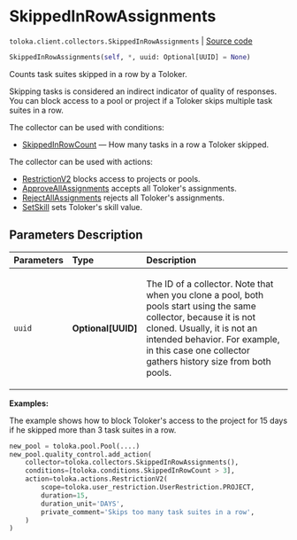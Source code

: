 # SkippedInRowAssignments
`toloka.client.collectors.SkippedInRowAssignments` | [Source code](https://github.com/Toloka/toloka-kit/blob/v1.1.4/src/client/collectors.py#L452)

```python
SkippedInRowAssignments(self, *, uuid: Optional[UUID] = None)
```

Counts task suites skipped in a row by a Toloker.


Skipping tasks is considered an indirect indicator of quality of responses. You can block access to a pool or project if a Toloker skips multiple task suites in a row.

The collector can be used with conditions:
* [SkippedInRowCount](toloka.client.conditions.SkippedInRowCount.md) — How many tasks in a row a Toloker skipped.

The collector can be used with actions:
* [RestrictionV2](toloka.client.actions.RestrictionV2.md) blocks access to projects or pools.
* [ApproveAllAssignments](toloka.client.actions.ApproveAllAssignments.md) accepts all Toloker's assignments.
* [RejectAllAssignments](toloka.client.actions.RejectAllAssignments.md) rejects all Toloker's assignments.
* [SetSkill](toloka.client.actions.SetSkill.md) sets Toloker's skill value.

## Parameters Description

| Parameters | Type | Description |
| :----------| :----| :-----------|
`uuid`|**Optional\[UUID\]**|<p>The ID of a collector. Note that when you clone a pool, both pools start using the same collector, because it is not cloned. Usually, it is not an intended behavior. For example, in this case one collector gathers history size from both pools.</p>

**Examples:**

The example shows how to block Toloker's access to the project for 15 days if he skipped more than 3 task suites in a row.

```python
new_pool = toloka.pool.Pool(....)
new_pool.quality_control.add_action(
    collector=toloka.collectors.SkippedInRowAssignments(),
    conditions=[toloka.conditions.SkippedInRowCount > 3],
    action=toloka.actions.RestrictionV2(
        scope=toloka.user_restriction.UserRestriction.PROJECT,
        duration=15,
        duration_unit='DAYS',
        private_comment='Skips too many task suites in a row',
    )
)
```
